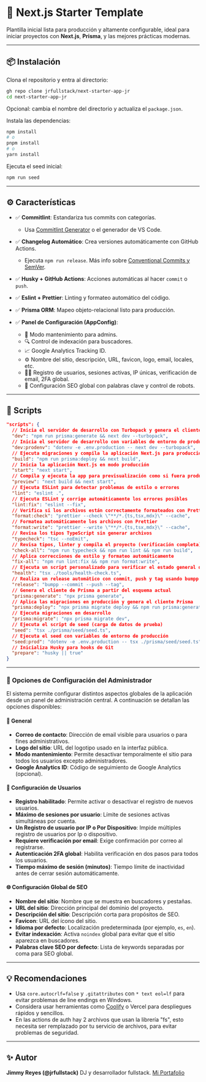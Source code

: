 # 🚀 Next.js Starter Template

Plantilla inicial lista para producción y altamente configurable, ideal para iniciar proyectos con **Next.js**, **Prisma**, y las mejores prácticas modernas.

---

## 📦 Instalación

Clona el repositorio y entra al directorio:

```bash
gh repo clone jrfullstack/next-starter-app-jr
cd next-starter-app-jr
```

Opcional: cambia el nombre del directorio y actualiza el `package.json`.

Instala las dependencias:

```bash
npm install
# o
pnpm install
# o
yarn install
```

Ejecuta el seed inicial:

```bash
npm run seed
```

---

## ⚙️ Características

- ✅ **Commitlint**: Estandariza tus commits con categorías.

  - Usa [Commitlint Generator](https://commitlint.io/) o el generador de VS Code.

- ✅ **Changelog Automático**: Crea versiones automáticamente con GitHub Actions.

  - Ejecuta `npm run release`. Más info sobre [Conventional Commits y SemVer](https://www.albertochamorro.dev/blog/conventional-commits-que-es/).

- ✅ **Husky + GitHub Actions**: Acciones automáticas al hacer `commit` o `push`.
- ✅ **Eslint + Prettier**: Linting y formateo automático del código.
- ✅ **Prisma ORM**: Mapeo objeto-relacional listo para producción.
- ✅ **Panel de Configuración (AppConfig)**:

  - 🔧 Modo mantenimiento para admins.
  - 🔍 Control de indexación para buscadores.
  - 📈 Google Analytics Tracking ID.
  - ⚙️ Nombre del sitio, descripción, URL, favicon, logo, email, locales, etc.
  - 🧑‍💻 Registro de usuarios, sesiones activas, IP únicas, verificación de email, 2FA global.
  - 🧠 Configuración SEO global con palabras clave y control de robots.

---

## 🧪 Scripts

```json
"scripts": {
  // Inicia el servidor de desarrollo con Turbopack y genera el cliente Prisma
  "dev": "npm run prisma:generate && next dev --turbopack",
  // Inicia el servidor de desarrollo con variables de entorno de producción
  "dev:prodenv": "dotenv -e .env.production -- next dev --turbopack",
  // Ejecuta migraciones y compila la aplicación Next.js para producción
  "build": "npm run prisma:deploy && next build",
  // Inicia la aplicación Next.js en modo producción
  "start": "next start",
  // Compila y ejecuta la app para previsualización como si fuera producción
  "preview": "next build && next start",
  // Ejecuta ESLint para detectar problemas de estilo o errores
  "lint": "eslint .",
  // Ejecuta ESLint y corrige automáticamente los errores posibles
  "lint:fix": "eslint --fix",
  // Verifica si los archivos están correctamente formateados con Prettier
  "format:check": "prettier --check \"**/*.{ts,tsx,mdx}\" --cache",
  // Formatea automáticamente los archivos con Prettier
  "format:write": "prettier --write \"**/*.{ts,tsx,mdx}\" --cache",
  // Revisa los tipos TypeScript sin generar archivos
  "typecheck": "tsc --noEmit",
  // Revisa tipos, linter y compila el proyecto (verificación completa)
  "check-all": "npm run typecheck && npm run lint && npm run build",
  // Aplica correcciones de estilo y formateo automáticamente
  "fix-all": "npm run lint:fix && npm run format:write",
  // Ejecuta un script personalizado para verificar el estado general del proyecto
  "health": "tsx ./tools/health-check.ts",
  // Realiza un release automático con commit, push y tag usando bumpp
  "release": "bumpp --commit --push --tag",
  // Genera el cliente de Prisma a partir del esquema actual
  "prisma:generate": "npx prisma generate",
  // Aplica las migraciones en producción y genera el cliente Prisma
  "prisma:deploy": "npx prisma migrate deploy && npm run prisma:generate",
  // Ejecuta migraciones en desarrollo
  "prisma:migrate": "npx prisma migrate dev",
  // Ejecuta el script de seed (carga de datos de prueba)
  "seed": "tsx ./prisma/seed/seed.ts",
  // Ejecuta el seed con variables de entorno de producción
  "seed:prod": "dotenv -e .env.production -- tsx ./prisma/seed/seed.ts",
  // Inicializa Husky para hooks de Git
  "prepare": "husky || true"
}
```

---

### 🧠 Opciones de Configuración del Administrador

El sistema permite configurar distintos aspectos globales de la aplicación desde un panel de administración central. A continuación se detallan las opciones disponibles:

#### 🔧 General

- **Correo de contacto**: Dirección de email visible para usuarios o para fines administrativos.
- **Logo del sitio**: URL del logotipo usado en la interfaz pública.
- **Modo mantenimiento**: Permite desactivar temporalmente el sitio para todos los usuarios excepto administradores.
- **Google Analytics ID**: Código de seguimiento de Google Analytics (opcional).

#### 👤 Configuración de Usuarios

- **Registro habilitado**: Permite activar o desactivar el registro de nuevos usuarios.
- **Máximo de sesiones por usuario**: Límite de sesiones activas simultáneas por cuenta.
- **Un Registro de usuario por IP o Por Dispositivo**: Impide múltiples registro de usuarios por Ip o dispositivo.
- **Requiere verificación por email**: Exige confirmación por correo al registrarse.
- **Autenticación 2FA global**: Habilita verificación en dos pasos para todos los usuarios.
- **Tiempo máximo de sesión (minutos)**: Tiempo límite de inactividad antes de cerrar sesión automáticamente.

#### 🌐 Configuración Global de SEO

- **Nombre del sitio**: Nombre que se muestra en buscadores y pestañas.
- **URL del sitio**: Dirección principal del dominio del proyecto.
- **Descripción del sitio**: Descripción corta para propósitos de SEO.
- **Favicon**: URL del ícono del sitio.
- **Idioma por defecto**: Localización predeterminada (por ejemplo, `es`, `en`).
- **Evitar indexación**: Activa `noindex` global para evitar que el sitio aparezca en buscadores.
- **Palabras clave SEO por defecto**: Lista de keywords separadas por coma para SEO global.

---

## 💡 Recomendaciones

- Usa `core.autocrlf=false` y `.gitattributes` con `* text eol=lf` para evitar problemas de line endings en Windows.
- Considera usar herramientas como [Coolify](https://coolify.io/) o Vercel para despliegues rápidos y sencillos.
- En las actions de auth hay 2 archivos que usan la librería "fs", esto necesita ser remplazado por tu servicio de archivos, para evitar problemas de seguridad.

---

## ✨ Autor

**Jimmy Reyes (@jrfullstack)**
DJ y desarrollador fullstack.
[Mi Portafolio](https://jrfullstack.vercel.app/)
